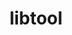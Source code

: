 ---
title: "libtool"
layout: cache
categories: [package, v0.18.1]
meta: {"versions": ["2.4.7"], "compilers": ["gcc@=7.3.1", "gcc@=7.5.0", "gcc@=8.4.0"], "oss": ["amzn2", "ubuntu18.04"], "platforms": ["linux"], "targets": ["aarch64", "graviton2", "x86_64", "x86_64_v3", "x86_64_v4"], "stacks": ["aws-ahug", "aws-ahug-aarch64", "aws-isc", "aws-isc-aarch64", "build_systems", "data-vis-sdk", "e4s", "radiuss", "root", "tutorial"], "num_specs": 6, "num_specs_by_stack": {"root": 6, "aws-isc": 2, "aws-ahug": 2, "aws-isc-aarch64": 2, "aws-ahug-aarch64": 2, "data-vis-sdk": 1, "tutorial": 2, "e4s": 1, "build_systems": 1, "radiuss": 1}}
spec_details: [{"hash": "xr5mzuer6wqv537lvmwdt7rc7je45amy", "compiler": "gcc@=7.3.1", "versions": ["2.4.7"], "os": "amzn2", "platform": "linux", "target": "x86_64_v4", "variants": [], "stacks": ["root", "aws-isc", "aws-ahug"], "size": "-", "tarball": "https://binaries.spack.io/releases/v0.18.1/build_cache/linux-amzn2-x86_64_v4/gcc-7.3.1/libtool-2.4.7/linux-amzn2-x86_64_v4-gcc-7.3.1-libtool-2.4.7-xr5mzuer6wqv537lvmwdt7rc7je45amy.spack"}, {"hash": "6m6or6repaccpx7ucoy4vcp5km74mcu7", "compiler": "gcc@=7.3.1", "versions": ["2.4.7"], "os": "amzn2", "platform": "linux", "target": "graviton2", "variants": [], "stacks": ["root", "aws-isc-aarch64", "aws-ahug-aarch64"], "size": "-", "tarball": "https://binaries.spack.io/releases/v0.18.1/build_cache/linux-amzn2-graviton2/gcc-7.3.1/libtool-2.4.7/linux-amzn2-graviton2-gcc-7.3.1-libtool-2.4.7-6m6or6repaccpx7ucoy4vcp5km74mcu7.spack"}, {"hash": "7fhdrxxizepvvkxrfaaizhzkwx2sjzbt", "compiler": "gcc@=7.5.0", "versions": ["2.4.7"], "os": "ubuntu18.04", "platform": "linux", "target": "x86_64", "variants": [], "stacks": ["data-vis-sdk", "tutorial", "root", "e4s", "build_systems", "radiuss"], "size": "-", "tarball": "https://binaries.spack.io/releases/v0.18.1/build_cache/linux-ubuntu18.04-x86_64/gcc-7.5.0/libtool-2.4.7/linux-ubuntu18.04-x86_64-gcc-7.5.0-libtool-2.4.7-7fhdrxxizepvvkxrfaaizhzkwx2sjzbt.spack"}, {"hash": "rtd7qmwbsycobiptabp2nprvhaedgs7j", "compiler": "gcc@=7.3.1", "versions": ["2.4.7"], "os": "amzn2", "platform": "linux", "target": "aarch64", "variants": [], "stacks": ["root", "aws-isc-aarch64", "aws-ahug-aarch64"], "size": "-", "tarball": "https://binaries.spack.io/releases/v0.18.1/build_cache/linux-amzn2-aarch64/gcc-7.3.1/libtool-2.4.7/linux-amzn2-aarch64-gcc-7.3.1-libtool-2.4.7-rtd7qmwbsycobiptabp2nprvhaedgs7j.spack"}, {"hash": "clql4bgnp75lyka7eelgql6r2b2iqujl", "compiler": "gcc@=7.3.1", "versions": ["2.4.7"], "os": "amzn2", "platform": "linux", "target": "x86_64_v3", "variants": [], "stacks": ["root", "aws-isc", "aws-ahug"], "size": "-", "tarball": "https://binaries.spack.io/releases/v0.18.1/build_cache/linux-amzn2-x86_64_v3/gcc-7.3.1/libtool-2.4.7/linux-amzn2-x86_64_v3-gcc-7.3.1-libtool-2.4.7-clql4bgnp75lyka7eelgql6r2b2iqujl.spack"}, {"hash": "r4hwigwzkxqk4dacip5mubvieq6otnrb", "compiler": "gcc@=8.4.0", "versions": ["2.4.7"], "os": "ubuntu18.04", "platform": "linux", "target": "x86_64", "variants": [], "stacks": ["root", "tutorial"], "size": "-", "tarball": "https://binaries.spack.io/releases/v0.18.1/build_cache/linux-ubuntu18.04-x86_64/gcc-8.4.0/libtool-2.4.7/linux-ubuntu18.04-x86_64-gcc-8.4.0-libtool-2.4.7-r4hwigwzkxqk4dacip5mubvieq6otnrb.spack"}]
---